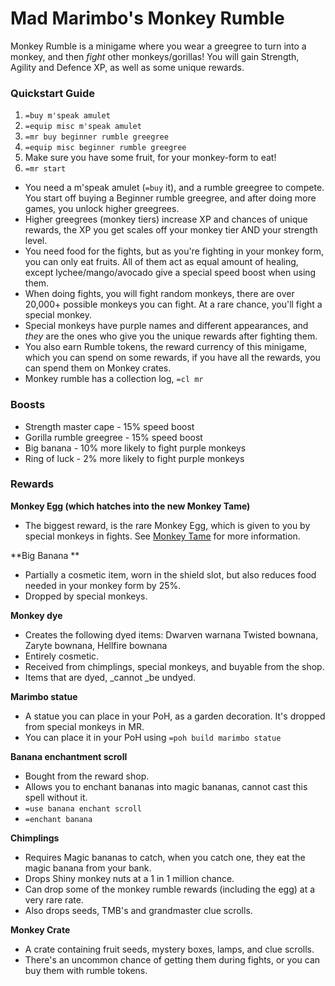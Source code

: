 # Mad Marimbo's Monkey Rumble

Monkey Rumble is a minigame where you wear a greegree to turn into a monkey, and then _fight_ other monkeys/gorillas! You will gain Strength, Agility and Defence XP, as well as some unique rewards.

### Quickstart Guide

1. `=buy m'speak amulet`
2. `=equip misc m'speak amulet`
3. `=mr buy beginner rumble greegree`
4. `=equip misc beginner rumble greegree`
5. Make sure you have some fruit, for your monkey-form to eat!
6. `=mr start`

* You need a m'speak amulet (`=buy` it), and a rumble greegree to compete. You start off buying a Beginner rumble greegree, and after doing more games, you unlock higher greegrees.
* Higher greegrees (monkey tiers) increase XP and chances of unique rewards, the XP you get scales off your monkey tier AND your strength level.
* You need food for the fights, but as you're fighting in your monkey form, you can only eat fruits. All of them act as equal amount of healing, except lychee/mango/avocado give a special speed boost when using them.
* When doing fights, you will fight random monkeys, there are over 20,000+ possible monkeys you can fight. At a rare chance, you'll fight a special monkey.
* Special monkeys have purple names and different appearances, and _they_ are the ones who give you the unique rewards after fighting them.
* You also earn Rumble tokens, the reward currency of this minigame, which you can spend on some rewards, if you have all the rewards, you can spend them on Monkey crates.
* Monkey rumble has a collection log, `=cl mr`

### **Boosts**

* Strength master cape - 15% speed boost
* Gorilla rumble greegree - 15% speed boost
* Big banana - 10% more likely to fight purple monkeys
* Ring of luck - 2% more likely to fight purple monkeys

### **Rewards**

**Monkey Egg (which hatches into the new Monkey Tame)**

* The biggest reward, is the rare Monkey Egg, which is given to you by special monkeys in fights. See [Monkey Tame](monkey-tame.md) for more information.

**Big Banana **

* Partially a cosmetic item, worn in the shield slot, but also reduces food needed in your monkey form by 25%. 
* Dropped by special monkeys.

**Monkey dye**

* Creates the following dyed items: Dwarven warnana Twisted bownana, Zaryte bownana, Hellfire bownana
* Entirely cosmetic.
* Received from chimplings, special monkeys, and buyable from the shop.
* Items that are dyed, _cannot _be undyed.

**Marimbo statue**

* A statue you can place in your PoH, as a garden decoration. It's dropped from special monkeys in MR.
* You can place it in your PoH using `=poh build marimbo statue`

**Banana enchantment scroll**

* Bought from the reward shop.
* Allows you to enchant bananas into magic bananas, cannot cast this spell without it.
* `=use banana enchant scroll`
* `=enchant banana`

**Chimplings**

* Requires Magic bananas to catch, when you catch one, they eat the magic banana from your bank.
* Drops Shiny monkey nuts at a 1 in 1 million chance.
* Can drop some of the monkey rumble rewards (including the egg) at a very rare rate.
* Also drops seeds, TMB's and grandmaster clue scrolls.

**Monkey Crate**

* A crate containing fruit seeds, mystery boxes, lamps, and clue scrolls.
* There's an uncommon chance of getting them during fights, or you can buy them with rumble tokens.
